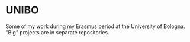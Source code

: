 # UNIBO

Some of my work during my Erasmus period at the University of Bologna. "Big" projects are in separate repositories.
